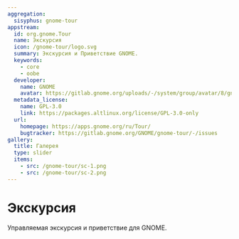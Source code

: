 ```yaml
---
aggregation:
  sisyphus: gnome-tour
appstream:
  id: org.gnome.Tour
  name: Экскурсия
  icon: /gnome-tour/logo.svg
  summary: Экскурсия и Приветствие GNOME.
  keywords:
    - core
    - oobe
  developer:
    name: GNOME
    avatar: https://gitlab.gnome.org/uploads/-/system/group/avatar/8/gnomelogo.png?width=48
  metadata_license:
    name: GPL-3.0
    link: https://packages.altlinux.org/license/GPL-3.0-only
  url:
    homepage: https://apps.gnome.org/ru/Tour/
    bugtracker: https://gitlab.gnome.org/GNOME/gnome-tour/-/issues
gallery:
  title: Галерея
  type: slider
  items:
    - src: /gnome-tour/sc-1.png
    - src: /gnome-tour/sc-2.png
---
```


# Экскурсия

Управляемая экскурсия и приветствие для GNOME.
<AGWGallery />

<!--@include: @apps/_parts/install/content-repo.md-->
